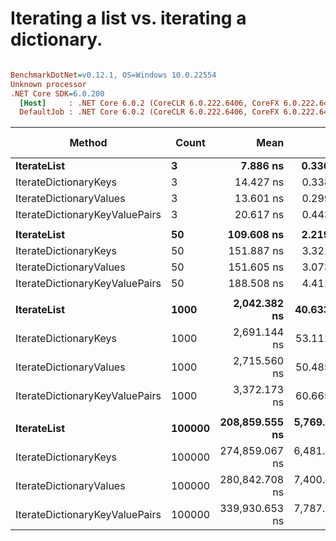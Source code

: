 # Iterating a list vs. iterating a dictionary.

``` ini

BenchmarkDotNet=v0.12.1, OS=Windows 10.0.22554
Unknown processor
.NET Core SDK=6.0.200
  [Host]     : .NET Core 6.0.2 (CoreCLR 6.0.222.6406, CoreFX 6.0.222.6406), X64 RyuJIT
  DefaultJob : .NET Core 6.0.2 (CoreCLR 6.0.222.6406, CoreFX 6.0.222.6406), X64 RyuJIT


```
|                         Method |  Count |           Mean |         Error |         StdDev | Ratio | RatioSD | Gen 0 | Gen 1 | Gen 2 | Allocated |
|------------------------------- |------- |---------------:|--------------:|---------------:|------:|--------:|------:|------:|------:|----------:|
|                    **IterateList** |      **3** |       **7.886 ns** |     **0.3363 ns** |      **0.9758 ns** |  **1.00** |    **0.00** |     **-** |     **-** |     **-** |         **-** |
|          IterateDictionaryKeys |      3 |      14.427 ns |     0.3389 ns |      0.9939 ns |  1.85 |    0.23 |     - |     - |     - |         - |
|        IterateDictionaryValues |      3 |      13.601 ns |     0.2994 ns |      0.4099 ns |  1.63 |    0.20 |     - |     - |     - |         - |
| IterateDictionaryKeyValuePairs |      3 |      20.617 ns |     0.4433 ns |      0.3929 ns |  2.48 |    0.25 |     - |     - |     - |         - |
|                                |        |                |               |                |       |         |       |       |       |           |
|                    **IterateList** |     **50** |     **109.608 ns** |     **2.2194 ns** |      **3.7688 ns** |  **1.00** |    **0.00** |     **-** |     **-** |     **-** |         **-** |
|          IterateDictionaryKeys |     50 |     151.887 ns |     3.3216 ns |      9.6893 ns |  1.38 |    0.09 |     - |     - |     - |         - |
|        IterateDictionaryValues |     50 |     151.605 ns |     3.0731 ns |      8.6677 ns |  1.39 |    0.10 |     - |     - |     - |         - |
| IterateDictionaryKeyValuePairs |     50 |     188.508 ns |     4.4112 ns |     12.3694 ns |  1.76 |    0.13 |     - |     - |     - |         - |
|                                |        |                |               |                |       |         |       |       |       |           |
|                    **IterateList** |   **1000** |   **2,042.382 ns** |    **40.6332 ns** |    **104.8872 ns** |  **1.00** |    **0.00** |     **-** |     **-** |     **-** |         **-** |
|          IterateDictionaryKeys |   1000 |   2,691.144 ns |    53.1116 ns |    128.2705 ns |  1.32 |    0.08 |     - |     - |     - |         - |
|        IterateDictionaryValues |   1000 |   2,715.560 ns |    50.4851 ns |    103.1278 ns |  1.33 |    0.09 |     - |     - |     - |         - |
| IterateDictionaryKeyValuePairs |   1000 |   3,372.173 ns |    60.6657 ns |    110.9307 ns |  1.65 |    0.10 |     - |     - |     - |         - |
|                                |        |                |               |                |       |         |       |       |       |           |
|                    **IterateList** | **100000** | **208,859.555 ns** | **5,769.6754 ns** | **16,083.5488 ns** |  **1.00** |    **0.00** |     **-** |     **-** |     **-** |         **-** |
|          IterateDictionaryKeys | 100000 | 274,859.067 ns | 6,481.9179 ns | 18,805.2191 ns |  1.33 |    0.13 |     - |     - |     - |         - |
|        IterateDictionaryValues | 100000 | 280,842.708 ns | 7,400.2130 ns | 21,703.5438 ns |  1.35 |    0.14 |     - |     - |     - |         - |
| IterateDictionaryKeyValuePairs | 100000 | 339,930.653 ns | 7,787.6478 ns | 21,579.5354 ns |  1.63 |    0.15 |     - |     - |     - |         - |
